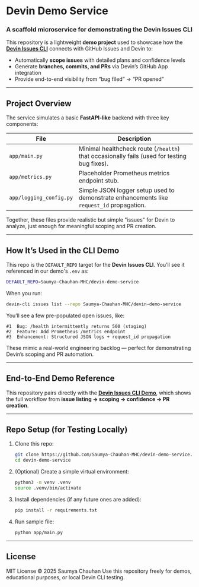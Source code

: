 # Devin Demo Service

### A scaffold microservice for demonstrating the **Devin Issues CLI**

This repository is a lightweight **demo project** used to showcase how the
**[Devin Issues CLI](https://github.com/your-username/devin-cli)** connects with GitHub Issues and Devin to:

* Automatically **scope issues** with detailed plans and confidence levels
* Generate **branches, commits, and PRs** via Devin’s GitHub App integration
* Provide end-to-end visibility from “bug filed” → “PR opened”

---

## Project Overview

The service simulates a basic **FastAPI-like** backend with three key components:

| File                    | Description                                                                                 |
| ----------------------- | ------------------------------------------------------------------------------------------- |
| `app/main.py`           | Minimal healthcheck route (`/health`) that occasionally fails (used for testing bug fixes). |
| `app/metrics.py`        | Placeholder Prometheus metrics endpoint stub.                                               |
| `app/logging_config.py` | Simple JSON logger setup used to demonstrate enhancements like `request_id` propagation.    |

Together, these files provide realistic but simple "issues" for Devin to analyze, just enough for meaningful scoping and PR creation.

---

## How It’s Used in the CLI Demo

This repo is the `DEFAULT_REPO` target for the **Devin Issues CLI**.
You’ll see it referenced in our demo's `.env` as:

```bash
DEFAULT_REPO=Saumya-Chauhan-MHC/devin-demo-service
```

When you run:

```bash
devin-cli issues list --repo Saumya-Chauhan-MHC/devin-demo-service
```

You’ll see a few pre-populated open issues, like:

```
#1  Bug: /health intermittently returns 500 (staging)
#2  Feature: Add Prometheus /metrics endpoint
#3  Enhancement: Structured JSON logs + request_id propagation
```

These mimic a real-world engineering backlog — perfect for demonstrating Devin’s scoping and PR automation.

---

## End-to-End Demo Reference

This repository pairs directly with the **[Devin Issues CLI Demo](https://www.loom.com/share/83ca12c2be174387a53ad76f60e5d7b3?sid=b20a888e-99e7-4311-8ad1-2d2efad2f20a)**,
which shows the full workflow from **issue listing → scoping → confidence → PR creation**.

---

## Repo Setup (for Testing Locally)

1. Clone this repo:

   ```bash
   git clone https://github.com/Saumya-Chauhan-MHC/devin-demo-service.git
   cd devin-demo-service
   ```

2. (Optional) Create a simple virtual environment:

   ```bash
   python3 -m venv .venv
   source .venv/bin/activate
   ```

3. Install dependencies (if any future ones are added):

   ```bash
   pip install -r requirements.txt
   ```

4. Run sample file:

   ```bash
   python app/main.py
   ```

---


## License

MIT License © 2025 Saumya Chauhan
Use this repository freely for demos, educational purposes, or local Devin CLI testing.
